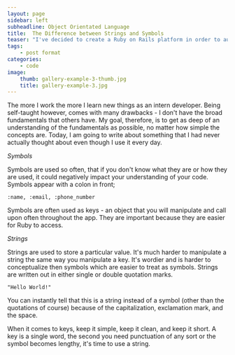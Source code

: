 ```yaml
---
layout: page
sidebar: left
subheadline: Object Orientated Language
title:  The Difference between Strings and Symbols
teaser: "I've decided to create a Ruby on Rails platform in order to automate some business I have during the school year.  Instead of hiring managers and editors, it is much easier for me (and good practice) to instead create a Rails app that will make the process much easier and much less painless - not to mention cost effective. With a push of a button, I can have users submit necessary forms, contact information, subscribe to a newslist, have the submissions appear on the admin panel and delegate submissions to certain individuals to create the product based on the submission's attributes. "
tags:
    - post format
categories:
    - code
image:
    thumb: gallery-example-3-thumb.jpg
    title: gallery-example-3.jpg
---
```



The more I work the more I learn new things as an intern developer. Being self-taught however, comes with many drawbacks - I don't have the broad fundamentals that others have. My goal, therefore, is to get as deep of an understanding of the fundamentals as possible, no matter how simple the concepts are. Today, I am going to write about something that I had never actually thought about even though I use it every day.

*Symbols*

Symbols are used so often, that if you don't know what they are or how they are used, it could negatively impact your understanding of your code. Symbols appear with a colon in front;

` :name, :email, :phone_number `

Symbols are often used as keys - an object that you will manipulate and call upon often throughout the app. They are important because they are easier for Ruby to access.

*Strings*

Strings are used to store a particular value. It's much harder to manipulate a string the same way you manipulate a key. It's wordier and is harder to conceptualize then symbols which are easier to treat as symbols. Strings are written out in either single or double quotation marks.

`"Hello World!"`

You can instantly tell that this is a string instead of a symbol (other than the quotations of course) because of the capitalization, exclamation mark, and the space.

When it comes to keys, keep it simple, keep it clean, and keep it short. A key is a single word, the second you need punctuation of any sort or the symbol becomes lengthy, it's time to use a string.


